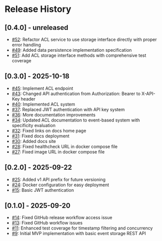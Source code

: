 # Release History

## [0.4.0] - unreleased
- [#52](https://github.com/kwila-cloud/simple-sync/pull/52): Refactor ACL service to use storage interface directly with proper error handling
- [#49](https://github.com/kwila-cloud/simple-sync/pull/49): Added data persistence implementation specification
- [#51](https://github.com/kwila-cloud/simple-sync/pull/51): Add ACL storage interface methods with comprehensive test coverage


## [0.3.0] - 2025-10-18
- [#45](https://github.com/kwila-cloud/simple-sync/pull/45): Implement ACL endpoint
- [#43](https://github.com/kwila-cloud/simple-sync/pull/43): Changed API authentication from Authorization: Bearer to X-API-Key header
- [#40](https://github.com/kwila-cloud/simple-sync/pull/40): Implemented ACL system
- [#37](https://github.com/kwila-cloud/simple-sync/pull/37): Replaced JWT authentication with API key system
- [#36](https://github.com/kwila-cloud/simple-sync/pull/36): More documentation improvements
- [#34](https://github.com/kwila-cloud/simple-sync/pull/34): Updated ACL documentation to event-based system with specificity evaluation
- [#32](https://github.com/kwila-cloud/simple-sync/pull/32): Fixed links on docs home page
- [#31](https://github.com/kwila-cloud/simple-sync/pull/31): Fixed docs deployment
- [#30](https://github.com/kwila-cloud/simple-sync/pull/30): Added docs site
- [#28](https://github.com/kwila-cloud/simple-sync/pull/28): Fixed healthcheck URL in docker compose file
- [#27](https://github.com/kwila-cloud/simple-sync/pull/27): Fixed image URL in docker compose file

## [0.2.0] - 2025-09-22
- [#25](https://github.com/kwila-cloud/simple-sync/pull/25): Added v1 API prefix for future versioning
- [#24](https://github.com/kwila-cloud/simple-sync/pull/24): Docker configuration for easy deployment
- [#15](https://github.com/kwila-cloud/simple-sync/pull/15): Basic JWT authentication

## [0.1.0] - 2025-09-20
- [#14](https://github.com/kwila-cloud/simple-sync/pull/14): Fixed GitHub release workflow access issue
- [#13](https://github.com/kwila-cloud/simple-sync/pull/13): Fixed GitHub workflow issues
- [#11](https://github.com/kwila-cloud/simple-sync/pull/11): Enhanced test coverage for timestamp filtering and concurrency
- [#9](https://github.com/kwila-cloud/simple-sync/pull/9): Initial MVP implementation with basic event storage REST API
